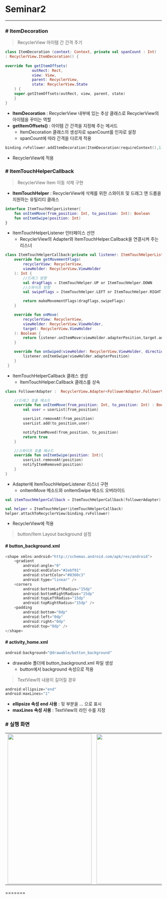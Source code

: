 
# Seminar2
---

### # ItemDecoration
> RecyclerView 아이템 간 간격 주기
``` kotlin
class ItemDecoration (context: Context, private val spanCount : Int) 
: RecyclerView.ItemDecoration() {
 
override fun getItemOffsets(
            outRect: Rect,
            view: View,
            parent: RecyclerView,
            state: RecyclerView.State
    ) {
    super.getItemOffsets(outRect, view, parent, state)
    }
}
```
+ __ItemDecoration__ : RecyclerView 내부에 있는 추상 클래스로 RecyclerView의 아이템을 꾸미는 역할
+ __getItemOffsets()__ : 아이템 간 간격을 지정해 주는 메서드 
   + ItemDecoration 클래스의 생성자로 spanCount를 인자로 설정
   + spanCount에 따라 간격을 다르게 적용

``` kotlin
binding.rvFollower.addItemDecoration(ItemDecoration(requireContext(),1)) 
```
+ RecyclerView에 적용 

### # ItemTouchHelperCallback
> RecyclerView Item 이동 삭제 구현
+ __ItemTouchHelper__ : RecyclerView에 삭제를 위한 스와이프 및 드래그 앤 드롭을 지원하는 유틸리티 클래스
``` kotlin
interface ItemTouchHelperListener{
    fun onItemMove(from_position: Int, to_position: Int): Boolean
    fun onItemSwipe(position: Int)
}
```
+ ItemTouchHelperListener 인터페이스 선언
   + RecyclerView의 Adapter와 ItemTouchHelper.Callback을 연결시켜 주는 리스너
``` kotlin
class ItemTouchHelperCallback(private val listener: ItemTouchHelperListener):ItemTouchHelper.Callback(){
    override fun getMovementFlags(
        recyclerView: RecyclerView,
        viewHolder: RecyclerView.ViewHolder
    ): Int {
        //드래그 방향
        val dragFlags = ItemTouchHelper.UP or ItemTouchHelper.DOWN
        //스와이프 방향
        val swipeFlags = ItemTouchHelper.LEFT or ItemTouchHelper.RIGHT

        return makeMovementFlags(dragFlags,swipeFlags)
    }

    override fun onMove(
        recyclerView: RecyclerView,
        viewHolder: RecyclerView.ViewHolder,
        target: RecyclerView.ViewHolder
    ): Boolean {
        return listener.onItemMove(viewHolder.adapterPosition,target.adapterPosition)
    }

    override fun onSwiped(viewHolder: RecyclerView.ViewHolder, direction: Int) {
        listener.onItemSwipe(viewHolder.adapterPosition)
    }
 }
```
+ ItemTouchHelperCallback 클래스 생성
   + ItemTouchHelper.Callback 클래스를 상속

``` kotlin
class FollowerAdapter :  RecyclerView.Adapter<FollowerAdapter.FollowerViewHolder>(),ItemTouchHelperCallback.ItemTouchHelperListener{

    //드래그 호출 메소드
    override fun onItemMove(from_position: Int, to_position: Int) : Boolean {
        val user = userList[from_position]

        userList.removeAt(from_position)
        userList.add(to_position,user)

        notifyItemMoved(from_position, to_position)
        return true
    }

    //스와이프 호출 메소드
    override fun onItemSwipe(position: Int){
        userList.removeAt(position)
        notifyItemRemoved(position)
    }
}
```  
+ Adapter에 ItemTouchHelperListener 리스너 구현
   + onItemMove 메소드와 onItemSwipe 메소드 오버라이드

``` kotlin
val itemTouchHelperCallback = ItemTouchHelperCallback(followerAdapter)

val helper = ItemTouchHelper(itemTouchHelperCallback)
helper.attachToRecyclerView(binding.rvFollower)
```
+ RecyclerView에 적용

> button/Item Layout background 설정 
#### # button_background.xml
``` kotlin 
<shape xmlns:android="http://schemas.android.com/apk/res/android">
    <gradient
        android:angle="0"
        android:endColor="#2ebf91"
        android:startColor="#8360c3"
        android:type="linear" />
    <corners
        android:bottomLeftRadius="15dp"
        android:bottomRightRadius="15dp"
        android:topLeftRadius="15dp"
        android:topRightRadius="15dp" />
    <padding
        android:bottom="0dp"
        android:left="0dp"
        android:right="0dp"
        android:top="0dp" />
</shape>
```
#### # activity_home.xml
``` kotlin
android:background="@drawable/button_background" 
```
+ drawable 폴더에 button_background.xml 파일 생성
   + button에서 background 속성으로 적용

> TextView의 내용이 길어질 경우
``` kotlin
android:ellipsize="end"
android:maxLines="1" 
``` 
+ __ellipsize 속성 end 사용__ : 뒷 부분을 ... 으로 표시
+ __maxLines 속성 사용__ : TextView의 라인 수를 지정


### # 실행 화면 

<table>
  <tr>
    <td><img src="https://user-images.githubusercontent.com/62695395/164729567-fdcf4af2-3712-49b3-86c9-3759bab0a746.gif" width="270" height="480" /></td><td><img src="https://user-images.githubusercontent.com/62695395/164729802-87348470-1990-490e-bddb-090043eab048.gif"  width="270" height="480" /></td>
  <tr>
</table>
=======


                                                                                                                                         
                                                                                                                                         
